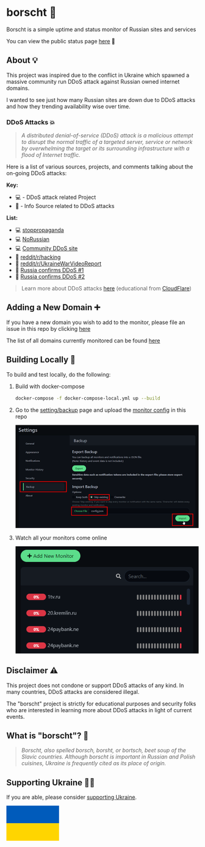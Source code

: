 # borscht 🥣

Borscht is a simple uptime and status monitor of Russian sites and services

You can view the public status page [here](https://borscht.birki.io/status) 🔗

## About 💡

This project was inspired due to the conflict in Ukraine which spawned a massive community run DDoS attack against Russian owned internet domains.

I wanted to see just how many Russian sites are down due to DDoS attacks and how they trending availability wise over time.

### DDoS Attacks 💥

> *A distributed denial-of-service (DDoS) attack is a malicious attempt to disrupt the normal traffic of a targeted server, service or network by overwhelming the target or its surrounding infrastructure with a flood of Internet traffic.*

Here is a list of various sources, projects, and comments talking about the on-going DDoS attacks:

**Key:**

- 💻 - DDoS attack related Project
- 📰 - Info Source related to DDoS attacks

**List:**

- 💻 [stoppropaganda](https://github.com/erkexzcx/stoppropaganda)
- 💻 [NoRussian](https://github.com/ajax-lives/NoRussian)
- 💻 [Community DDoS site](https://stop-russian-desinformation.near.page/)
- 📰 [reddit/r/hacking](https://old.reddit.com/r/hacking/comments/t1a8is/simple_html_dos_script_for_russian_sites/)
- 📰 [reddit/r/UkraineWarVideoReport](https://old.reddit.com/r/UkraineWarVideoReport/comments/t3l1z4/for_educational_purposes/?context=3)
- 📰 [Russia confirms DDoS #1](https://thehackernews.com/2022/03/russia-releases-list-of-ips-domains.html)
- 📰 [Russia confirms DDoS #2](https://www.bleepingcomputer.com/news/security/russia-shares-list-of-17-000-ips-allegedly-ddosing-russian-orgs/)

> Learn more about DDoS attacks [here](https://www.cloudflare.com/learning/ddos/what-is-a-ddos-attack/) (educational from [CloudFlare](https://www.cloudflare.com/))

## Adding a New Domain ➕

If you have a new domain you wish to add to the monitor, please file an issue in this repo by clicking [here](https://github.com/GrantBirki/borscht/issues/new?labels=domain+request&template=domain-request.md&title=Domain+Request)

The list of all domains currently monitored can be found [here](config/domains.txt)

## Building Locally 🧱

To build and test locally, do the following:

1. Build with docker-compose

    ```bash
    docker-compose -f docker-compose-local.yml up --build
    ```

2. Go to the [setting/backup](http://localhost/settings/backup) page and upload the [monitor config](config/config.json) in this repo

    ![upload](assets/upload.png)

3. Watch all your monitors come online

    ![monitors](assets/monitors.png)

## Disclaimer ⚠️

This project does not condone or support DDoS attacks of any kind. In many countries, DDoS attacks are considered illegal.

The "borscht" project is strictly for educational purposes and security folks who are interested in learning more about DDoS attacks in light of current events.

## What is "borscht"? 🥣

> *Borscht, also spelled borsch, borsht, or bortsch, beet soup of the Slavic countries. Although borscht is important in Russian and Polish cuisines, Ukraine is frequently cited as its place of origin.*

## Supporting Ukraine 💙💛

If you are able, please consider [supporting Ukraine](https://www.comebackalive.in.ua/).

![ua](assets/ua.png)
